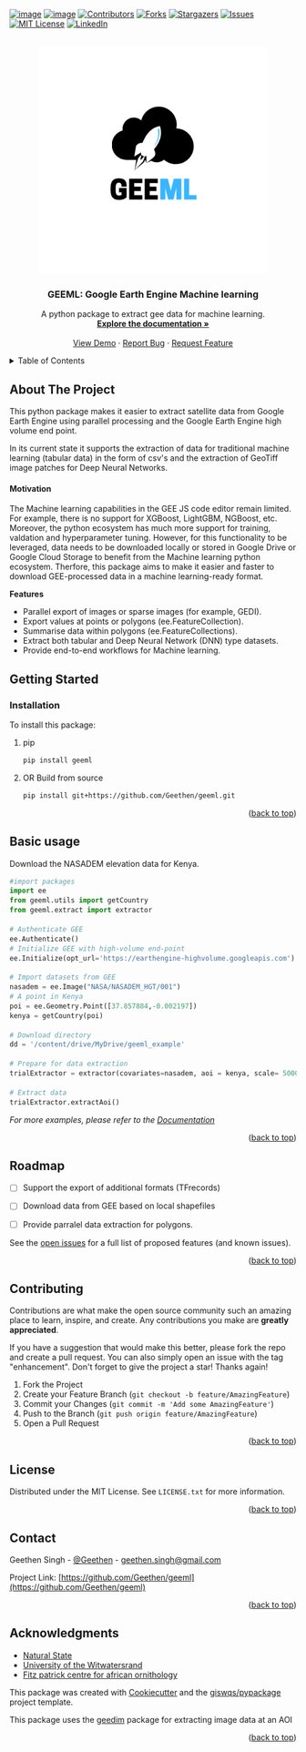 <div id="top"></div>

<!-- PROJECT SHIELDS -->
<!--
*** I'm using markdown "reference style" links for readability.
*** Reference links are enclosed in brackets [ ] instead of parentheses ( ).
*** See the bottom of this document for the declaration of the reference variables
*** for contributors-url, forks-url, etc. This is an optional, concise syntax you may use.
*** https://www.markdownguide.org/basic-syntax/#reference-style-links
-->
[![image](https://img.shields.io/pypi/v/geeml.svg)](https://pypi.python.org/pypi/geeml)
[![image](https://img.shields.io/conda/vn/conda-forge/geeml.svg)](https://anaconda.org/conda-forge/geeml)
[![Contributors][contributors-shield]][contributors-url]
[![Forks][forks-shield]][forks-url]
[![Stargazers][stars-shield]][stars-url]
[![Issues][issues-shield]][issues-url]
[![MIT License][license-shield]][license-url]
[![LinkedIn][linkedin-shield]][linkedin-url]


<!-- PROJECT LOGO -->
<br />
<div align="center">
  <a href="https://github.com/Geethen/geeml">
    <img src="./images/logo2_GEEML.png" alt="Logo" width="400" height="400">
  </a>

<h3 align="center">GEEML: Google Earth Engine Machine learning</h3>

  <p align="center">
    A python package to extract gee data for machine learning.
    <br />
    <a href="https://Geethen.github.io/geeml"><strong>Explore the documentation »</strong></a>
    <br />
    <br />
    <a href="https://github.com/Geethen/geeml">View Demo</a>
    ·
    <a href="https://github.com/Geethen/geeml/issues">Report Bug</a>
    ·
    <a href="https://github.com/Geethen/geeml/issues">Request Feature</a>
  </p>
</div>



<!-- TABLE OF CONTENTS -->
<details>
  <summary>Table of Contents</summary>
  <ol>
    <li>
      <a href="#about-the-project">About The Project</a>
    </li>
    <li>
      <a href="#getting-started">Getting Started</a>
      <ul>
        <li><a href="#installation">Installation</a></li>
      </ul>
    </li>
    <li><a href="#usage">Basic Usage</a></li>
    <li><a href="#roadmap">Roadmap</a></li>
    <li><a href="#contributing">Contributing</a></li>
    <li><a href="#license">License</a></li>
    <li><a href="#contact">Contact</a></li>
    <li><a href="#acknowledgments">Acknowledgments</a></li>
  </ol>
</details>



<!-- ABOUT THE PROJECT -->
## About The Project
This python package makes it easier to extract satellite data from Google Earth Engine using parallel processing and the Google Earth Engine high volume end point.

In its current state it supports the extraction of data for traditional machine learning (tabular data) in the form of csv's and the extraction of GeoTiff image patches for Deep Neural Networks.

#### Motivation
The Machine learning capabilities in the GEE JS code editor remain limited. For example, there is no support for XGBoost, LightGBM, NGBoost, etc. Moreover, the python ecosystem has much more support for training, valdation and hyperparameter tuning. However, for this functionality to be leveraged, data needs to be downloaded locally or stored in Google Drive or Google Cloud Storage to benefit from the Machine learning python ecosystem. Therfore, this package aims to make it easier and faster to download GEE-processed data in a machine learning-ready format. 

**Features**
* Parallel export of images or sparse images (for example, GEDI).
* Export values at points or polygons (ee.FeatureCollection).
* Summarise data within polygons (ee.FeatureCollections).
* Extract both tabular and Deep Neural Network (DNN) type datasets.
* Provide end-to-end workflows for Machine learning.

<!-- GETTING STARTED -->
## Getting Started

### Installation
To install this package:

1. pip 
   ```sh
   pip install geeml
   ```
2. OR Build from source
   ```sh
   pip install git+https://github.com/Geethen/geeml.git
   ```

<p align="right">(<a href="#top">back to top</a>)</p>


<!-- USAGE EXAMPLES -->
## Basic usage
Download the NASADEM elevation data for Kenya.

   ```python
  #import packages
  import ee
  from geeml.utils import getCountry
  from geeml.extract import extractor

  # Authenticate GEE
  ee.Authenticate()
  # Initialize GEE with high-volume end-point
  ee.Initialize(opt_url='https://earthengine-highvolume.googleapis.com')
   
  # Import datasets from GEE
  nasadem = ee.Image("NASA/NASADEM_HGT/001")
  # A point in Kenya
  poi = ee.Geometry.Point([37.857884,-0.002197])
  kenya = getCountry(poi)

  # Download directory
  dd = '/content/drive/MyDrive/geeml_example'

  # Prepare for data extraction
  trialExtractor = extractor(covariates=nasadem, aoi = kenya, scale= 5000, dd= dd)

  # Extract data
  trialExtractor.extractAoi()
   ```

_For more examples, please refer to the [Documentation](https://geethen.github.io/geeml/notebooks/example/)_

<p align="right">(<a href="#top">back to top</a>)</p>



<!-- ROADMAP -->
## Roadmap

- [ ] Support the export of additional formats (TFrecords)
- [ ] Download data from GEE based on local shapefiles
- [ ] Provide parralel data extraction for polygons.


See the [open issues](https://github.com/Geethen/geeml/issues) for a full list of proposed features (and known issues).

<p align="right">(<a href="#top">back to top</a>)</p>



<!-- CONTRIBUTING -->
## Contributing

Contributions are what make the open source community such an amazing place to learn, inspire, and create. Any contributions you make are **greatly appreciated**.

If you have a suggestion that would make this better, please fork the repo and create a pull request. You can also simply open an issue with the tag "enhancement".
Don't forget to give the project a star! Thanks again!

1. Fork the Project
2. Create your Feature Branch (`git checkout -b feature/AmazingFeature`)
3. Commit your Changes (`git commit -m 'Add some AmazingFeature'`)
4. Push to the Branch (`git push origin feature/AmazingFeature`)
5. Open a Pull Request

<p align="right">(<a href="#top">back to top</a>)</p>



<!-- LICENSE -->
## License

Distributed under the MIT License. See `LICENSE.txt` for more information.

<p align="right">(<a href="#top">back to top</a>)</p>



<!-- CONTACT -->
## Contact

Geethen Singh - [@Geethen](https://twitter.com/Geethen) - geethen.singh@gmail.com

Project Link: [https://github.com/Geethen/geeml](https://github.com/Geethen/geeml)

<p align="right">(<a href="#top">back to top</a>)</p>



<!-- ACKNOWLEDGMENTS -->
## Acknowledgments

* [Natural State](https://www.naturalstate.org/)
* [University of the Witwatersrand](https://www.wits.ac.za/)
* [Fitz patrick centre for african ornithology](http://www.fitzpatrick.uct.ac.za/)

This package was created with [Cookiecutter](https://github.com/cookiecutter/cookiecutter) and the [giswqs/pypackage](https://github.com/giswqs/pypackage) project template.

This package uses the [geedim](https://pypi.org/project/geedim/) package for extracting image data at an AOI

<p align="right">(<a href="#top">back to top</a>)</p>



<!-- MARKDOWN LINKS & IMAGES -->
<!-- https://www.markdownguide.org/basic-syntax/#reference-style-links -->
[contributors-shield]: https://img.shields.io/github/contributors/Geethen/geeml.svg?style=for-the-badge
[contributors-url]: https://github.com/Geethen/geeml/graphs/contributors
[forks-shield]: https://img.shields.io/github/forks/Geethen/geeml.svg?style=for-the-badge
[forks-url]: https://github.com/Geethen/geeml/network/members
[stars-shield]: https://img.shields.io/github/stars/Geethen/geeml.svg?style=for-the-badge
[stars-url]: https://github.com/Geethen/geeml/stargazers
[issues-shield]: https://img.shields.io/github/issues/Geethen/geeml.svg?style=for-the-badge
[issues-url]: https://github.com/Geethen/geeml/issues
[license-shield]: https://img.shields.io/github/license/Geethen/geeml.svg?style=for-the-badge
[license-url]: https://github.com/Geethen/geeml/blob/master/LICENSE.txt
[linkedin-shield]: https://img.shields.io/badge/-LinkedIn-black.svg?style=for-the-badge&logo=linkedin&colorB=555
[linkedin-url]: https://linkedin.com/in/linkedin_username
[product-screenshot]: images/screenshot.png